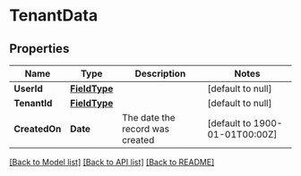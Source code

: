 # TenantData
## Properties

| Name | Type | Description | Notes |
|------------ | ------------- | ------------- | -------------|
| **UserId** | [**FieldType**](FieldType.md) |  | [default to null] |
| **TenantId** | [**FieldType**](FieldType.md) |  | [default to null] |
| **CreatedOn** | **Date** | The date the record was created | [default to 1900-01-01T00:00Z] |

[[Back to Model list]](../README.md#documentation-for-models) [[Back to API list]](../README.md#documentation-for-api-endpoints) [[Back to README]](../README.md)


